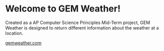<h1>Welcome to GEM Weather!</h1>
Created as a AP Computer Science Principles Mid-Term project, GEM Weather is designed to return different information about the weather at a location.

<a href="https://gemweather.com">gemweather.com</a>

